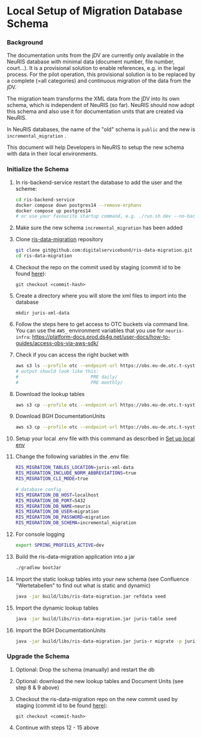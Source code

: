 # Local Setup of Migration Database Schema

### Background

The documentation units from the jDV are currently only available in the NeuRIS database with minimal data (document number, file number, court...). It is a provisional solution to enable references, e.g. in the legal process. For the pilot operation, this provisional solution is to be replaced by a complete (=all categories) and continuous migration of the data from the jDV.

The migration team transforms the XML data from the jDV into its own schema, which is independent of NeuRIS (so far). NeuRIS should now adopt this schema and also use it for documentation units that are created via NeuRIS.

In NeuRIS databases, the name of the "old" schema is `public` and the new is `incremental_migration` .

This document will help Developers in NeuRIS to setup the new schema with data in their local environments.

 ### Initialize the Schema

1. In ris-backend-service restart the database to add the user and the scheme:
   ``` bash
   cd ris-backend-service
   docker compose down postgres14 --remove-orphans
   docker compose up postgres14
   # or use your favourite startup command, e.g. ./run.sh dev --no-backend
   ```

2. Make sure the new schema `incremental_migration` has been added

3. Clone [ris-data-migration](https://github.com/digitalservicebund/ris-data-migration) repository

   ```bash
   git clone git@github.com:digitalservicebund/ris-data-migration.git
   cd ris-data-migration
   ```

4. Checkout the repo on the commit used by staging (commit id to be found [here](https://github.com/digitalservicebund/neuris-migration-infra/blob/main/manifests/overlays/staging/kustomization.yaml#L30)):
   ```
   git checkout <commit-hash>
   ```

5. Create a directory where you will store the xml files to import into the database

   ```
   mkdir juris-xml-data
   ```

6. Follow the steps here to get access to OTC buckets via command line. You can use the `AWS_` environment variables that you use for `neuris-infra`: https://platform-docs.prod.ds4g.net/user-docs/how-to-guides/access-obs-via-aws-sdk/

7. Check if you can access the right bucket with
   ```bash
   aws s3 ls --profile otc --endpoint-url https://obs.eu-de.otc.t-systems.com s3://neuris-migration-juris-data
   # output should look like this:
   #                           PRE daily/
   #                           PRE monthly/
   ```

8. Download the lookup tables

   ```bash
   aws s3 cp --profile otc --endpoint-url https://obs.eu-de.otc.t-systems.com --recursive s3://neuris-migration-juris-data/monthly/2023/09/Tabellen ./juris-xml-data/Tabellen
   ```

9. Download BGH DocumentationUnits

   ```bash
   aws s3 cp --profile otc --endpoint-url https://obs.eu-de.otc.t-systems.com --recursive s3://neuris-migration-juris-data/monthly/2023/09/BGH-juris/RSP/ ./juris-xml-data/BGH-juris/RSP/2022/
   ```

10. Setup your local .env file with this command as described in [Set up local env](https://github.com/digitalservicebund/ris-data-migration#set-up-local-env)

11. Change the following variables in the .env file:
    ```bash
    RIS_MIGRATION_TABLES_LOCATION=juris-xml-data
    RIS_MIGRATION_INCLUDE_NORM_ABBREVIATIONS=true
    RIS_MIGRATION_CLI_MODE=true

    # database config
    RIS_MIGRATION_DB_HOST=localhost
    RIS_MIGRATION_DB_PORT=5432
    RIS_MIGRATION_DB_NAME=neuris
    RIS_MIGRATION_DB_USER=migration
    RIS_MIGRATION_DB_PASSWORD=migration
    RIS_MIGRATION_DB_SCHEMA=incremental_migration
    ```

12. For console logging
       ```bash
       export SPRING_PROFILES_ACTIVE=dev
       ```

13. Build the ris-data-migration application into a jar

    ```bash
    ./gradlew bootJar
    ```

14. Import the static lookup tables into your new schema (see Confluence "Wertetabellen" to find out what is static and dynamic)
    ```bash
    java -jar build/libs/ris-data-migration.jar refdata seed
    ```

15. Import the dynamic lookup tables

    ```bash
    java -jar build/libs/ris-data-migration.jar juris-table seed
    ```

16. Import the BGH DocumentationUnits

    ```bash
    java -jar build/libs/ris-data-migration.jar juris-r migrate -p juris-xml-data/
    ```



### Upgrade the Schema

1. Optional: Drop the schema (manually) and restart the db

2. Optional: download the new lookup tables and Document Units (see step 8 & 9 above)

3. Checkout the ris-data-migration repo on the new commit used by staging (commit id to be found [here](https://github.com/digitalservicebund/neuris-migration-infra/blob/main/manifests/overlays/staging/kustomization.yaml#L30)):

   ```
   git checkout <commit-hash>
   ```

4. Continue with steps 12 - 15 above
